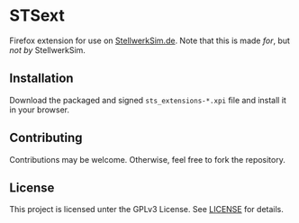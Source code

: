# STSext

Firefox extension for use on [StellwerkSim.de][1].
Note that this is made *for*, but *not by* StellwerkSim.

## Installation
Download the packaged and signed `sts_extensions-*.xpi` file and install it in your browser.

## Contributing

Contributions may be welcome.
Otherwise, feel free to fork the repository.

## License

This project is licensed unter the GPLv3 License.
See [LICENSE](LICENSE) for details.

[1]: https://www.stellwerksim.de/
